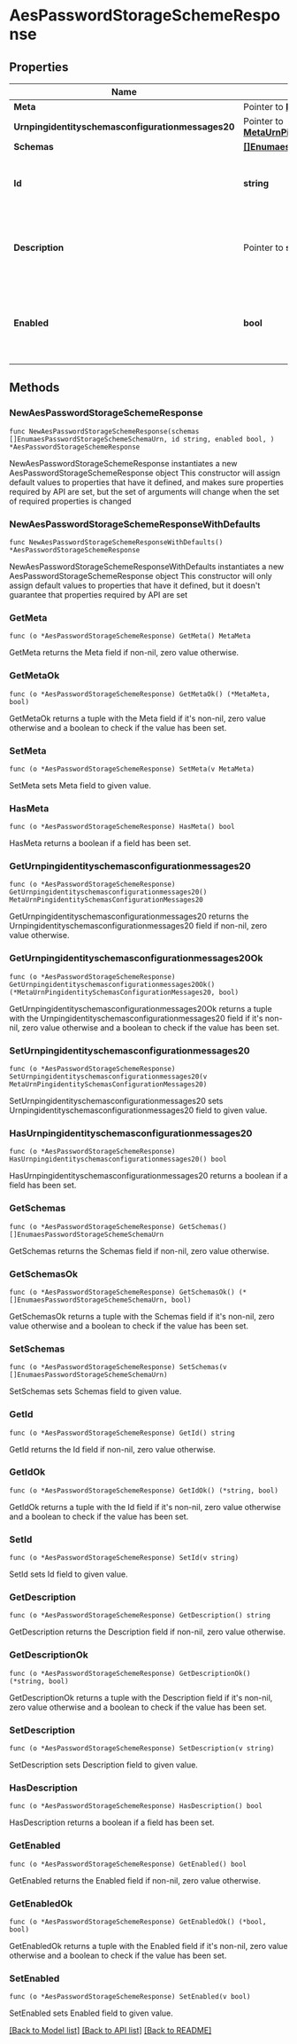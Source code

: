 # AesPasswordStorageSchemeResponse

## Properties

Name | Type | Description | Notes
------------ | ------------- | ------------- | -------------
**Meta** | Pointer to [**MetaMeta**](MetaMeta.md) |  | [optional] 
**Urnpingidentityschemasconfigurationmessages20** | Pointer to [**MetaUrnPingidentitySchemasConfigurationMessages20**](MetaUrnPingidentitySchemasConfigurationMessages20.md) |  | [optional] 
**Schemas** | [**[]EnumaesPasswordStorageSchemeSchemaUrn**](EnumaesPasswordStorageSchemeSchemaUrn.md) |  | 
**Id** | **string** | Name of the Password Storage Scheme | 
**Description** | Pointer to **string** | A description for this Password Storage Scheme | [optional] 
**Enabled** | **bool** | Indicates whether the Password Storage Scheme is enabled for use. | 

## Methods

### NewAesPasswordStorageSchemeResponse

`func NewAesPasswordStorageSchemeResponse(schemas []EnumaesPasswordStorageSchemeSchemaUrn, id string, enabled bool, ) *AesPasswordStorageSchemeResponse`

NewAesPasswordStorageSchemeResponse instantiates a new AesPasswordStorageSchemeResponse object
This constructor will assign default values to properties that have it defined,
and makes sure properties required by API are set, but the set of arguments
will change when the set of required properties is changed

### NewAesPasswordStorageSchemeResponseWithDefaults

`func NewAesPasswordStorageSchemeResponseWithDefaults() *AesPasswordStorageSchemeResponse`

NewAesPasswordStorageSchemeResponseWithDefaults instantiates a new AesPasswordStorageSchemeResponse object
This constructor will only assign default values to properties that have it defined,
but it doesn't guarantee that properties required by API are set

### GetMeta

`func (o *AesPasswordStorageSchemeResponse) GetMeta() MetaMeta`

GetMeta returns the Meta field if non-nil, zero value otherwise.

### GetMetaOk

`func (o *AesPasswordStorageSchemeResponse) GetMetaOk() (*MetaMeta, bool)`

GetMetaOk returns a tuple with the Meta field if it's non-nil, zero value otherwise
and a boolean to check if the value has been set.

### SetMeta

`func (o *AesPasswordStorageSchemeResponse) SetMeta(v MetaMeta)`

SetMeta sets Meta field to given value.

### HasMeta

`func (o *AesPasswordStorageSchemeResponse) HasMeta() bool`

HasMeta returns a boolean if a field has been set.

### GetUrnpingidentityschemasconfigurationmessages20

`func (o *AesPasswordStorageSchemeResponse) GetUrnpingidentityschemasconfigurationmessages20() MetaUrnPingidentitySchemasConfigurationMessages20`

GetUrnpingidentityschemasconfigurationmessages20 returns the Urnpingidentityschemasconfigurationmessages20 field if non-nil, zero value otherwise.

### GetUrnpingidentityschemasconfigurationmessages20Ok

`func (o *AesPasswordStorageSchemeResponse) GetUrnpingidentityschemasconfigurationmessages20Ok() (*MetaUrnPingidentitySchemasConfigurationMessages20, bool)`

GetUrnpingidentityschemasconfigurationmessages20Ok returns a tuple with the Urnpingidentityschemasconfigurationmessages20 field if it's non-nil, zero value otherwise
and a boolean to check if the value has been set.

### SetUrnpingidentityschemasconfigurationmessages20

`func (o *AesPasswordStorageSchemeResponse) SetUrnpingidentityschemasconfigurationmessages20(v MetaUrnPingidentitySchemasConfigurationMessages20)`

SetUrnpingidentityschemasconfigurationmessages20 sets Urnpingidentityschemasconfigurationmessages20 field to given value.

### HasUrnpingidentityschemasconfigurationmessages20

`func (o *AesPasswordStorageSchemeResponse) HasUrnpingidentityschemasconfigurationmessages20() bool`

HasUrnpingidentityschemasconfigurationmessages20 returns a boolean if a field has been set.

### GetSchemas

`func (o *AesPasswordStorageSchemeResponse) GetSchemas() []EnumaesPasswordStorageSchemeSchemaUrn`

GetSchemas returns the Schemas field if non-nil, zero value otherwise.

### GetSchemasOk

`func (o *AesPasswordStorageSchemeResponse) GetSchemasOk() (*[]EnumaesPasswordStorageSchemeSchemaUrn, bool)`

GetSchemasOk returns a tuple with the Schemas field if it's non-nil, zero value otherwise
and a boolean to check if the value has been set.

### SetSchemas

`func (o *AesPasswordStorageSchemeResponse) SetSchemas(v []EnumaesPasswordStorageSchemeSchemaUrn)`

SetSchemas sets Schemas field to given value.


### GetId

`func (o *AesPasswordStorageSchemeResponse) GetId() string`

GetId returns the Id field if non-nil, zero value otherwise.

### GetIdOk

`func (o *AesPasswordStorageSchemeResponse) GetIdOk() (*string, bool)`

GetIdOk returns a tuple with the Id field if it's non-nil, zero value otherwise
and a boolean to check if the value has been set.

### SetId

`func (o *AesPasswordStorageSchemeResponse) SetId(v string)`

SetId sets Id field to given value.


### GetDescription

`func (o *AesPasswordStorageSchemeResponse) GetDescription() string`

GetDescription returns the Description field if non-nil, zero value otherwise.

### GetDescriptionOk

`func (o *AesPasswordStorageSchemeResponse) GetDescriptionOk() (*string, bool)`

GetDescriptionOk returns a tuple with the Description field if it's non-nil, zero value otherwise
and a boolean to check if the value has been set.

### SetDescription

`func (o *AesPasswordStorageSchemeResponse) SetDescription(v string)`

SetDescription sets Description field to given value.

### HasDescription

`func (o *AesPasswordStorageSchemeResponse) HasDescription() bool`

HasDescription returns a boolean if a field has been set.

### GetEnabled

`func (o *AesPasswordStorageSchemeResponse) GetEnabled() bool`

GetEnabled returns the Enabled field if non-nil, zero value otherwise.

### GetEnabledOk

`func (o *AesPasswordStorageSchemeResponse) GetEnabledOk() (*bool, bool)`

GetEnabledOk returns a tuple with the Enabled field if it's non-nil, zero value otherwise
and a boolean to check if the value has been set.

### SetEnabled

`func (o *AesPasswordStorageSchemeResponse) SetEnabled(v bool)`

SetEnabled sets Enabled field to given value.



[[Back to Model list]](../README.md#documentation-for-models) [[Back to API list]](../README.md#documentation-for-api-endpoints) [[Back to README]](../README.md)


